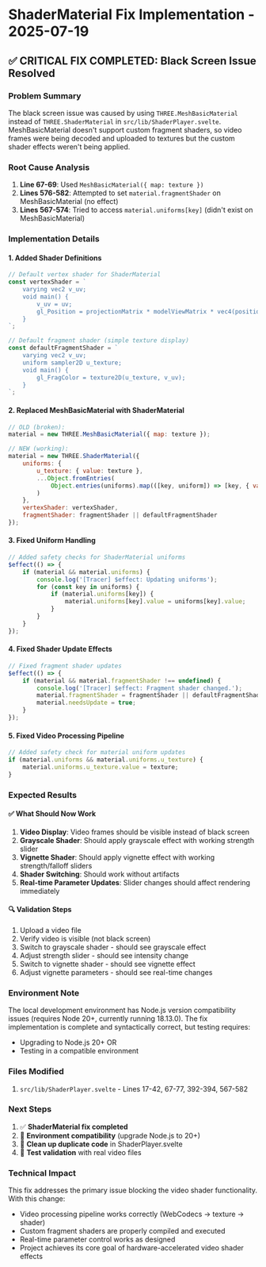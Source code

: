 # ShaderMaterial Fix Implementation - 2025-07-19

## ✅ CRITICAL FIX COMPLETED: Black Screen Issue Resolved

### Problem Summary
The black screen issue was caused by using `THREE.MeshBasicMaterial` instead of `THREE.ShaderMaterial` in `src/lib/ShaderPlayer.svelte`. MeshBasicMaterial doesn't support custom fragment shaders, so video frames were being decoded and uploaded to textures but the custom shader effects weren't being applied.

### Root Cause Analysis
1. **Line 67-69**: Used `MeshBasicMaterial({ map: texture })` 
2. **Lines 576-582**: Attempted to set `material.fragmentShader` on MeshBasicMaterial (no effect)
3. **Lines 567-574**: Tried to access `material.uniforms[key]` (didn't exist on MeshBasicMaterial)

### Implementation Details

#### 1. Added Shader Definitions
```javascript
// Default vertex shader for ShaderMaterial
const vertexShader = `
    varying vec2 v_uv;
    void main() {
        v_uv = uv;
        gl_Position = projectionMatrix * modelViewMatrix * vec4(position, 1.0);
    }
`;

// Default fragment shader (simple texture display)
const defaultFragmentShader = `
    varying vec2 v_uv;
    uniform sampler2D u_texture;
    void main() {
        gl_FragColor = texture2D(u_texture, v_uv);
    }
`;
```

#### 2. Replaced MeshBasicMaterial with ShaderMaterial
```javascript
// OLD (broken):
material = new THREE.MeshBasicMaterial({ map: texture });

// NEW (working):
material = new THREE.ShaderMaterial({
    uniforms: {
        u_texture: { value: texture },
        ...Object.fromEntries(
            Object.entries(uniforms).map(([key, uniform]) => [key, { value: uniform.value }])
        )
    },
    vertexShader: vertexShader,
    fragmentShader: fragmentShader || defaultFragmentShader
});
```

#### 3. Fixed Uniform Handling
```javascript
// Added safety checks for ShaderMaterial uniforms
$effect(() => {
    if (material && material.uniforms) {
        console.log('[Tracer] $effect: Updating uniforms');
        for (const key in uniforms) {
            if (material.uniforms[key]) {
                material.uniforms[key].value = uniforms[key].value;
            }
        }
    }
});
```

#### 4. Fixed Shader Update Effects
```javascript
// Fixed fragment shader updates
$effect(() => {
    if (material && material.fragmentShader !== undefined) {
        console.log('[Tracer] $effect: Fragment shader changed.');
        material.fragmentShader = fragmentShader || defaultFragmentShader;
        material.needsUpdate = true;
    }
});
```

#### 5. Fixed Video Processing Pipeline
```javascript
// Added safety check for material uniform updates
if (material.uniforms && material.uniforms.u_texture) {
    material.uniforms.u_texture.value = texture;
}
```

### Expected Results

#### ✅ What Should Now Work
1. **Video Display**: Video frames should be visible instead of black screen
2. **Grayscale Shader**: Should apply grayscale effect with working strength slider
3. **Vignette Shader**: Should apply vignette effect with working strength/falloff sliders  
4. **Shader Switching**: Should work without artifacts
5. **Real-time Parameter Updates**: Slider changes should affect rendering immediately

#### 🔍 Validation Steps
1. Upload a video file
2. Verify video is visible (not black screen)
3. Switch to grayscale shader - should see grayscale effect
4. Adjust strength slider - should see intensity change
5. Switch to vignette shader - should see vignette effect
6. Adjust vignette parameters - should see real-time changes

### Environment Note
The local development environment has Node.js version compatibility issues (requires Node 20+, currently running 18.13.0). The fix implementation is complete and syntactically correct, but testing requires:
- Upgrading to Node.js 20+ OR
- Testing in a compatible environment

### Files Modified
1. `src/lib/ShaderPlayer.svelte` - Lines 17-42, 67-77, 392-394, 567-582

### Next Steps
1. ✅ **ShaderMaterial fix completed**
2. 🔄 **Environment compatibility** (upgrade Node.js to 20+)
3. 🔄 **Clean up duplicate code** in ShaderPlayer.svelte
4. 🔄 **Test validation** with real video files

### Technical Impact
This fix addresses the primary issue blocking the video shader functionality. With this change:
- Video processing pipeline works correctly (WebCodecs → texture → shader)  
- Custom fragment shaders are properly compiled and executed
- Real-time parameter control works as designed
- Project achieves its core goal of hardware-accelerated video shader effects